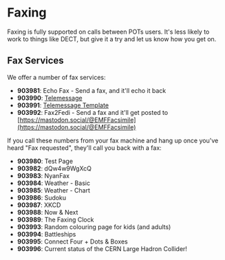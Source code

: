 # Faxing

Faxing is fully supported on calls between POTs users. It's less likely to work to things like DECT, but give it a try and let us know how you get on.

## Fax Services

We offer a number of fax services:  

* **903981**: Echo Fax - Send a fax, and it'll echo it back
* **903990**: [Telemessage](telemessage.md)
* **903991**: [Telemessage Template](telemessage.md/#obtaining-the-template)
* **903992**: Fax2Fedi - Send a fax and it'll get posted to [https://mastodon.social/@EMFFacsimile](https://mastodon.social/@EMFFacsimile)

If you call these numbers from your fax machine and hang up once you've heard "Fax requested", they'll call you back with a fax:  

* **903980**: Test Page
* **903982**: dQw4w9WgXcQ
* **903983**: NyanFax
* **903984**: Weather - Basic
* **903985**: Weather - Chart
* **903986**: Sudoku
* **903987**: XKCD
* **903988**: Now & Next
* **903989**: The Faxing Clock
* **903993**: Random colouring page for kids (and adults)
* **903994**: Battleships
* **903995**: Connect Four + Dots & Boxes
* **903996**: Current status of the CERN Large Hadron Collider!

